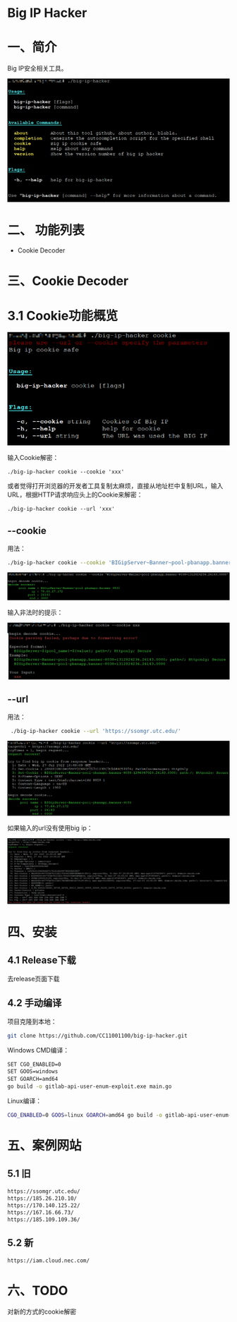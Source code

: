 # Big IP Hacker

# 一、简介

Big IP安全相关工具。

![](.README_images/3add2e9d.png)

# 二、 功能列表

- Cookie Decoder

# 三、Cookie Decoder

# 3.1 Cookie功能概览 

![](.README_images/9aae196d.png)

输入Cookie解密：

```text
./big-ip-hacker cookie --cookie 'xxx'
```

或者觉得打开浏览器的开发者工具复制太麻烦，直接从地址栏中复制URL，输入URL，根据HTTP请求响应头上的Cookie来解密：

```text
./big-ip-hacker cookie --url 'xxx'
```

## --cookie 

用法：

```bash
./big-ip-hacker cookie --cookie 'BIGipServer~Banner~pool-pbanapp.banner-8038=1312824236.26143.0000'
```



![image-20220727184020056](README.assets/image-20220727184020056.png)

输入非法时的提示：

![image-20220727183938357](README.assets/image-20220727183938357.png)

## --url 

用法：

```bash
 ./big-ip-hacker cookie --url 'https://ssomgr.utc.edu/'
```



![image-20220727184835306](README.assets/image-20220727184835306.png)

如果输入的url没有使用big ip： 

![image-20220727183556511](README.assets/image-20220727183556511.png)





# 四、安装

## 4.1 Release下载 

去release页面下载

## 4.2 手动编译

项目克隆到本地：

```bash 
git clone https://github.com/CC11001100/big-ip-hacker.git 
```

Windows CMD编译：

```bash 
SET CGO_ENABLED=0
SET GOOS=windows
SET GOARCH=amd64
go build -o gitlab-api-user-enum-exploit.exe main.go
```

Linux编译：

```bash
CGO_ENABLED=0 GOOS=linux GOARCH=amd64 go build -o gitlab-api-user-enum-exploit main.go
```

# 五、案例网站

## 5.1 旧

```text
https://ssomgr.utc.edu/
https://185.26.210.10/
https://170.140.125.22/
https://167.16.66.73/
https://185.109.109.36/
```

## 5.2 新

```text
https://iam.cloud.nec.com/
```



# 六、TODO

对新的方式的cookie解密 




